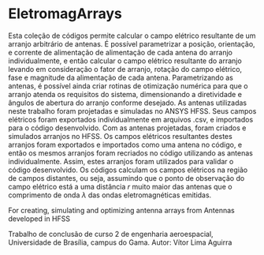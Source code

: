 # EletromagArrays

  Esta coleção de códigos permite calcular o campo elétrico resultante de um arranjo arbitrário de antenas. É possível parametrizar a posição,
orientação, e corrente de alimentação de alimentação de cada antena do arranjo individualmente, e então calcular o campo elétrico resultante do
arranjo levando em consideração o fator de arranjo, rotação do campo elétrico, fase e magnitude da alimentação de cada antena.
  Parametrizando as antenas, é possível ainda criar rotinas de otimização numérica para que o arranjo atenda os requisitos do sistema, dimensionando
a diretividade e ângulos de abertura do arranjo conforme desejado.
  As antenas utilizadas neste trabalho foram projetadas e simuladas no ANSYS HFSS. Seus campos elétricos foram exportados individualmente em arquivos
.csv, e importados para o código desenvolvido. Com as antenas projetadas, foram criados e simulados arranjos no HFSS. Os campos elétricos resultantes
destes arranjos foram exportados e importados como uma antena no código, e então os mesmos arranjos foram recriados no código utilizando as antenas
individualmente. Assim, estes arranjos foram utilizados para validar o código desenvolvido.
  Os códigos calculam os campos elétricos na região de campos distantes, ou seja, assumindo que o ponto de observação do campo elétrico está a uma
  distância $r$ muito maior das antenas que o comprimento de onda $\lambda$ das ondas eletromagnéticas emitidas.

For creating, simulating and optimizing antenna arrays from Antennas developed in HFSS

Trabalho de conclusão de curso 2 de engenharia aeroespacial, Universidade de Brasília, campus do Gama.
Autor: Vítor Lima Aguirra
